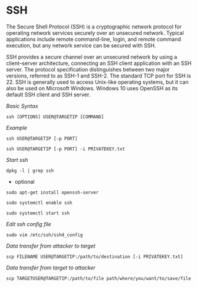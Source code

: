 # SSH

The Secure Shell Protocol (SSH) is a cryptographic network protocol for operating network services securely over an unsecured network. Typical applications include remote command-line, login, and remote command execution, but any network service can be secured with SSH.

SSH provides a secure channel over an unsecured network by using a client–server architecture, connecting an SSH client application with an SSH server. The protocol specification distinguishes between two major versions, referred to as SSH-1 and SSH-2. The standard TCP port for SSH is 22. SSH is generally used to access Unix-like operating systems, but it can also be used on Microsoft Windows. Windows 10 uses OpenSSH as its default SSH client and SSH server.

*Basic Syntax*
```
ssh [OPTIONS] USER@TARGETIP [COMMAND]
```

*Example* 
```
ssh USER@TARGETIP [-p PORT]
```
```
ssh USER@TARGETIP [-p PORT] -i PRIVATEKEY.txt 
```

*Start ssh*
```
dpkg -l | grep ssh
```
* optional
```
sudo apt-get install openssh-server 
```
```
sudo systemctl enable ssh
```
```
sudo systemctl start ssh
```

*Edit ssh config file*
```
sudo vim /etc/ssh/sshd_config
```

*Data transfer from attacker to target*
```
scp FILENAME USER@TARGETIP:/path/to/destination [-i PRIVATEKEY.txt]
```

*Data transfer from target to attacker*
```
scp TARGETUSER@TARGETIP:/path/to/file path/where/you/want/to/save/file
```
